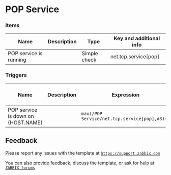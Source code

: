 
# POP Service


### Items

|Name|Description|Type|Key and additional info|
|----|-----------|----|-----------------------|
|POP service is running||Simple check|net.tcp.service[pop]|

### Triggers

|Name|Description|Expression|Severity|Dependencies and additional info|
|----|-----------|----------|--------|--------------------------------|
|POP service is down on {HOST.NAME}||`max(/POP Service/net.tcp.service[pop],#3)=0`|Average||

## Feedback

Please report any issues with the template at [`https://support.zabbix.com`](https://support.zabbix.com)

You can also provide feedback, discuss the template, or ask for help at [`ZABBIX forums`](https://www.zabbix.com/forum/zabbix-suggestions-and-feedback)

